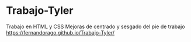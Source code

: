 # Trabajo-Tyler
Trabajo en HTML y CSS
Mejoras de centrado y sesgado del pie de trabajo
https://fernandorago.github.io/Trabajo-Tyler/
